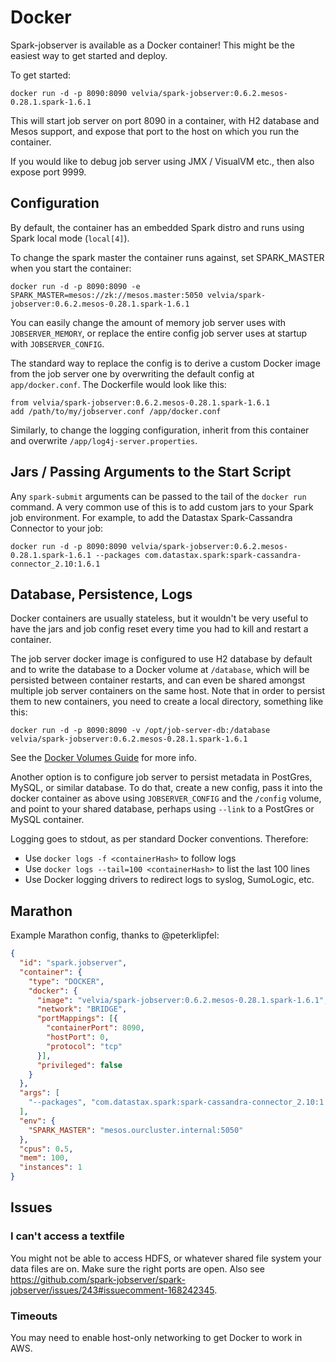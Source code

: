 # Docker

Spark-jobserver is available as a Docker container!  This might be the easiest way to get started and deploy.

To get started:

    docker run -d -p 8090:8090 velvia/spark-jobserver:0.6.2.mesos-0.28.1.spark-1.6.1

This will start job server on port 8090 in a container, with H2 database and Mesos support, and expose that port to the host on which you run the container.

If you would like to debug job server using JMX / VisualVM etc., then also expose port 9999.

## Configuration

By default, the container has an embedded Spark distro and runs using Spark local mode (`local[4]`).

To change the spark master the container runs against, set SPARK_MASTER when you start the container:

    docker run -d -p 8090:8090 -e SPARK_MASTER=mesos://zk://mesos.master:5050 velvia/spark-jobserver:0.6.2.mesos-0.28.1.spark-1.6.1

You can easily change the amount of memory job server uses with `JOBSERVER_MEMORY`, or replace the entire config job server uses at startup with `JOBSERVER_CONFIG`.

The standard way to replace the config is to derive a custom Docker image from the job server one by overwriting the default config at `app/docker.conf`.  The Dockerfile would look like this:

    from velvia/spark-jobserver:0.6.2.mesos-0.28.1.spark-1.6.1
    add /path/to/my/jobserver.conf /app/docker.conf

Similarly, to change the logging configuration, inherit from this container and overwrite `/app/log4j-server.properties`.

## Jars / Passing Arguments to the Start Script

Any `spark-submit` arguments can be passed to the tail of the `docker run` command.  A very common use of this is to add custom jars to your Spark job environment.  For example, to add the Datastax Spark-Cassandra Connector to your job:

    docker run -d -p 8090:8090 velvia/spark-jobserver:0.6.2.mesos-0.28.1.spark-1.6.1 --packages com.datastax.spark:spark-cassandra-connector_2.10:1.6.1

## Database, Persistence, Logs

Docker containers are usually stateless, but it wouldn't be very useful to have the jars and job config reset every time you had to kill and restart a container.

The job server docker image is configured to use H2 database by default and to write the database to a Docker volume at `/database`, which will be persisted between container restarts, and can even be shared amongst multiple job server containers on the same host. Note that in order to persist them to new containers, you need to create a local directory, something like this:

    docker run -d -p 8090:8090 -v /opt/job-server-db:/database velvia/spark-jobserver:0.6.2.mesos-0.28.1.spark-1.6.1

See the [Docker Volumes Guide](http://docs-stage.docker.com/userguide/dockervolumes/#volume) for more info.

Another option is to configure job server to persist metadata in PostGres, MySQL, or similar database.  To do that, create a new config, pass it into the docker container as above using `JOBSERVER_CONFIG` and the `/config` volume, and point to your shared database, perhaps using `--link` to a PostGres or MySQL container.

Logging goes to stdout, as per standard Docker conventions.  Therefore:

* Use `docker logs -f <containerHash>` to follow logs
* Use `docker logs --tail=100 <containerHash>` to list the last 100 lines
* Use Docker logging drivers to redirect logs to syslog, SumoLogic, etc.

## Marathon

Example Marathon config, thanks to @peterklipfel:

```json
{
  "id": "spark.jobserver",
  "container": {
    "type": "DOCKER",
    "docker": {
      "image": "velvia/spark-jobserver:0.6.2.mesos-0.28.1.spark-1.6.1",
      "network": "BRIDGE",
      "portMappings": [{
        "containerPort": 8090,
        "hostPort": 0,
        "protocol": "tcp"
      }],
      "privileged": false
    }
  },
  "args": [
    "--packages", "com.datastax.spark:spark-cassandra-connector_2.10:1.6.1,com.github.sstone:amqp-client_2.10:1.5,com.rabbitmq:amqp-client:3.2.1, com.typesafe.akka:akka-actor_2.10:2.3.11,com.github.nscala-time:nscala-time_2.10:1.6.0,com.fasterxml.jackson.core:jackson-core:2.2.2, com.fasterxml.jackson.core:jackson-databind:2.2.2,com.fasterxml.jackson.module:jackson-module-scala_2.10:2.2.2,org.scalaj:scalaj-http_2.10:1.1.4,org.elasticsearch:elasticsearch-spark_2.10:2.1.0.Beta3,spark.jobserver:job-server-api:0.6.2,spark.jobserver:job-server-extras:0.6.2"
  ],
  "env": {
    "SPARK_MASTER": "mesos.ourcluster.internal:5050"
  },
  "cpus": 0.5,
  "mem": 100,
  "instances": 1
}
```

## Issues

### I can't access a textfile

You might not be able to access HDFS, or whatever shared file system your data files are on.  Make sure the right ports are open.  Also see https://github.com/spark-jobserver/spark-jobserver/issues/243#issuecomment-168242345.

### Timeouts

You may need to enable host-only networking to get Docker to work in AWS.
